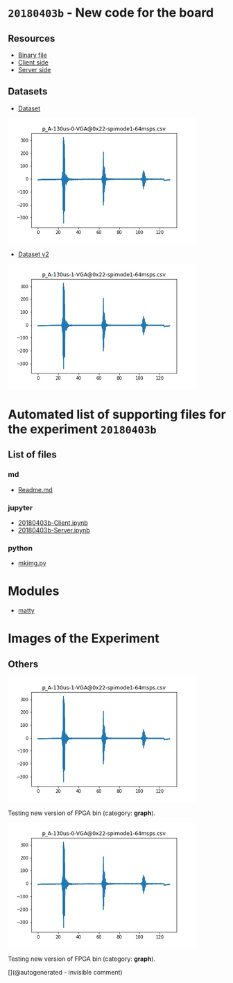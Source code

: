 # `20180403b` - New code for the board

## Resources

* [Binary file](/matty/prog_flash/pMATTYtestRegisterasyn_nomoreadd_20180401.bin)
* [Client side](/matty/20180403b/20180403b-Client.ipynb)
* [Server side](/matty/20180403b/20180403b-Server.ipynb)

## Datasets

* [Dataset](/matty/20180403b/p_A-130us-0-VGA@0x22-spimode1-64msps.csv)

![](/matty/20180403b/p_A-130us-0-VGA@0x22-spimode1-64msps.jpg)

* [Dataset v2](/matty/20180403b/p_A-130us-1-VGA@0x22-spimode1-64msps.csv)

![](/matty/20180403b/p_A-130us-1-VGA@0x22-spimode1-64msps.jpg)


# Automated list of supporting files for the __experiment `20180403b`__

## List of files

### md

* [Readme.md](/matty/20180403b/Readme.md)


### jupyter

* [20180403b-Client.ipynb](/matty/20180403b/20180403b-Client.ipynb)
* [20180403b-Server.ipynb](/matty/20180403b/20180403b-Server.ipynb)


### python

* [mkimg.py](/matty/20180403b/mkimg.py)





# Modules

* [matty](/matty/)




# Images of the Experiment

## Others

![](/matty/20180403b/p_A-130us-1-VGA@0x22-spimode1-64msps.jpg)

Testing new version of FPGA bin (category: __graph__).

![](/matty/20180403b/p_A-130us-0-VGA@0x22-spimode1-64msps.jpg)

Testing new version of FPGA bin (category: __graph__).










[](@autogenerated - invisible comment)